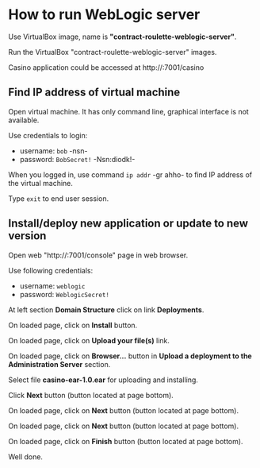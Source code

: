 # How to run WebLogic server

Use VirtualBox image, name is __"contract-roulette-weblogic-server"__.

Run the VirtualBox "contract-roulette-weblogic-server" images.

Casino application could be accessed at http://<VIRTUAL-MACHINE-IP>:7001/casino



## Find IP address of virtual machine

Open virtual machine. It has only command line, graphical interface is not available.

Use credentials to login:

- username: `bob`    -nsn-
- password: `BobSecret!`    -Nsn:diodk!-



When you logged in, use command `ip addr` -gr ahho-  to find IP address of the virtual machine.

Type `exit` to end user session.



## Install/deploy new application or update to new version

Open web "http://<VIRTUAL-MACHINE-IP>:7001/console" page in web browser.

Use following credentials:

- username: `weblogic`
- password: `WeblogicSecret!`

At left section __Domain Structure__ click on link __Deployments__.

On loaded page, click on __Install__ button.

On loaded page, click on __Upload your file(s)__ link.

On loaded page, click on __Browser...__ button in __Upload a deployment to the Administration Server__ section.

Select file __casino-ear-1.0.ear__ for uploading and installing.

Click __Next__ button (button located at page bottom).

On loaded page, click on __Next__ button (button located at page bottom).

On loaded page, click on __Next__ button (button located at page bottom).

On loaded page, click on __Finish__ button (button located at page bottom).

Well done.